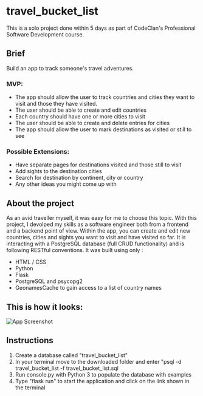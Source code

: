 # travel_bucket_list

This is a solo project done within 5 days as part of CodeClan's Professional Software Development course.

## Brief
Build an app to track someone's travel adventures.

### MVP:

 * The app should allow the user to track countries and cities they want to visit and those they have visited.
 * The user should be able to create and edit countries
 * Each country should have one or more cities to visit
 * The user should be able to create and delete entries for cities
 * The app should allow the user to mark destinations as visited or still to see

### Possible Extensions:

 * Have separate pages for destinations visited and those still to visit
 * Add sights to the destination cities
 * Search for destination by continent, city or country
 * Any other ideas you might come up with

## About the project
As an avid traveller myself, it was easy for me to choose this topic. With this project, I devolped my skills as a software engineer both from a frontend and a  backend point of view. Within the app, you can create and edit new countries, cities and sights you want to visit and have visited so far. It is interacting with a PostgreSQL database (full CRUD functionality) and is following RESTful conventions. It was built using only :
<ul>
<li>HTML / CSS</li>
<li>Python</li>
<li>Flask</li>
<li>PostgreSQL and psycopg2 </li>
<li> GeonamesCache to gain access to a list of country names </li> </ul>

## This is how it looks:
![App Screenshot](/static/images/app_screenshot.png?raw=true)

## Instructions
<ol>
<li>Create a database called "travel_bucket_list"</li>
<li>In your terminal move to the downloaded folder and enter "psql -d travel_bucket_list -f travel_bucket_list.sql</li>
<li> Run console.py with Python 3 to populate the database with examples</li>
<li> Type "flask run" to start the application and click on the link shown in the terminal </li>
